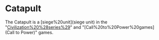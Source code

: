 # Catapult

The Catapult is a [siege%20unit](siege unit) in the "[Civilization%20%28series%29](Civilization)" and "[Call%20to%20Power%20games](Call to Power)" games.